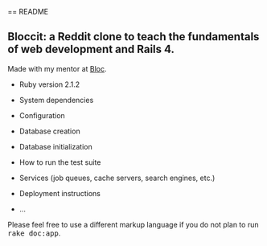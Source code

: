 == README
## Bloccit: a Reddit clone to teach the fundamentals of web development and Rails 4.

Made with my mentor at [Bloc](http://bloc.io).

* Ruby version 2.1.2

* System dependencies

* Configuration

* Database creation

* Database initialization

* How to run the test suite

* Services (job queues, cache servers, search engines, etc.)

* Deployment instructions

* ...


Please feel free to use a different markup language if you do not plan to run
<tt>rake doc:app</tt>.
